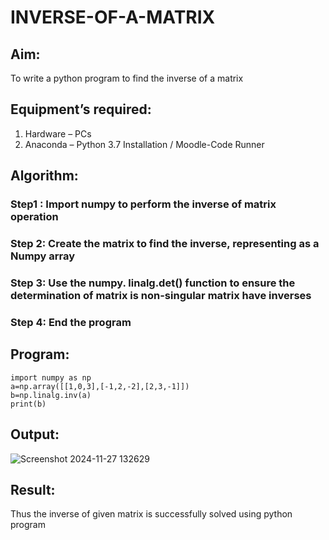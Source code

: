 # INVERSE-OF-A-MATRIX
## Aim:
To write a python program to find the inverse of a matrix
## Equipment’s required:
1. 	Hardware – PCs
2. 	Anaconda – Python 3.7 Installation / Moodle-Code Runner
## Algorithm:
### Step1 : Import numpy to perform the inverse of matrix operation
### Step 2: Create the matrix to find the inverse, representing as a Numpy array
### Step 3: Use the numpy. linalg.det() function to ensure the determination of matrix is non-singular matrix have inverses
### Step 4: End the program

## Program:
```
import numpy as np
a=np.array([[1,0,3],[-1,2,-2],[2,3,-1]])
b=np.linalg.inv(a)
print(b)
```
## Output:
![Screenshot 2024-11-27 132629](https://github.com/user-attachments/assets/759bce8a-4dce-4534-9317-b0b2c6e7a41a)

## Result:
Thus the inverse of given matrix is successfully solved using python program

